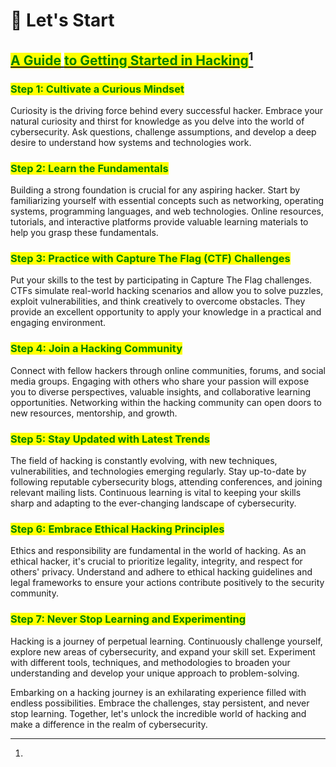 # 🗽 Let's Start

## [<mark style="color:green;">**A Guide**</mark> <mark style="color:green;">**to Getting Started in Hacking**</mark>](#user-content-fn-1)[^1]

### <mark style="color:green;">**Step 1: Cultivate a Curious Mindset**</mark>

Curiosity is the driving force behind every successful hacker. Embrace your natural curiosity and thirst for knowledge as you delve into the world of cybersecurity. Ask questions, challenge assumptions, and develop a deep desire to understand how systems and technologies work.

### <mark style="color:green;">Step 2: Learn the Fundamentals</mark>

Building a strong foundation is crucial for any aspiring hacker. Start by familiarizing yourself with essential concepts such as networking, operating systems, programming languages, and web technologies. Online resources, tutorials, and interactive platforms provide valuable learning materials to help you grasp these fundamentals.

### <mark style="color:green;">Step 3: Practice with Capture The Flag (CTF) Challenges</mark>

Put your skills to the test by participating in Capture The Flag challenges. CTFs simulate real-world hacking scenarios and allow you to solve puzzles, exploit vulnerabilities, and think creatively to overcome obstacles. They provide an excellent opportunity to apply your knowledge in a practical and engaging environment.

### <mark style="color:green;">Step 4: Join a Hacking Community</mark>

Connect with fellow hackers through online communities, forums, and social media groups. Engaging with others who share your passion will expose you to diverse perspectives, valuable insights, and collaborative learning opportunities. Networking within the hacking community can open doors to new resources, mentorship, and growth.

### <mark style="color:green;">Step 5: Stay Updated with Latest Trends</mark>

The field of hacking is constantly evolving, with new techniques, vulnerabilities, and technologies emerging regularly. Stay up-to-date by following reputable cybersecurity blogs, attending conferences, and joining relevant mailing lists. Continuous learning is vital to keeping your skills sharp and adapting to the ever-changing landscape of cybersecurity.

### <mark style="color:green;">Step 6: Embrace Ethical Hacking Principles</mark>

Ethics and responsibility are fundamental in the world of hacking. As an ethical hacker, it's crucial to prioritize legality, integrity, and respect for others' privacy. Understand and adhere to ethical hacking guidelines and legal frameworks to ensure your actions contribute positively to the security community.

### <mark style="color:green;">Step 7: Never Stop Learning and Experimenting</mark>

Hacking is a journey of perpetual learning. Continuously challenge yourself, explore new areas of cybersecurity, and expand your skill set. Experiment with different tools, techniques, and methodologies to broaden your understanding and develop your unique approach to problem-solving.

Embarking on a hacking journey is an exhilarating experience filled with endless possibilities. Embrace the challenges, stay persistent, and never stop learning. Together, let's unlock the incredible world of hacking and make a difference in the realm of cybersecurity.

[^1]: 
